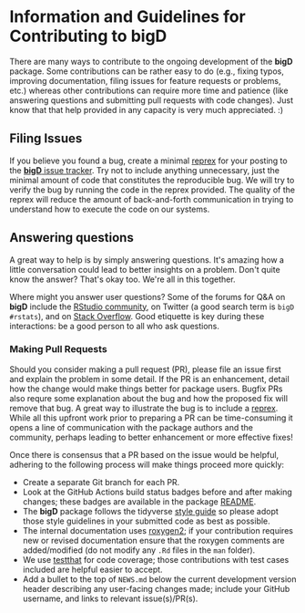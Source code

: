 # Information and Guidelines for Contributing to **bigD**

There are many ways to contribute to the ongoing development of the **bigD** package. Some contributions can be rather easy to do (e.g., fixing typos, improving documentation, filing issues for feature requests or problems, etc.) whereas other contributions can require more time and patience (like answering questions and submitting pull requests with code changes). Just know that that help provided in any capacity is very much appreciated. :)

## Filing Issues

If you believe you found a bug, create a minimal [reprex](https://reprex.tidyverse.org) for your posting to the [**bigD** issue tracker](https://github.com/rich-iannone/bigD/issues). Try not to include anything unnecessary, just the minimal amount of code that constitutes the reproducible bug. We will try to verify the bug by running the code in the reprex provided. The quality of the reprex will reduce the amount of back-and-forth communication in trying to understand how to execute the code on our systems.

## Answering questions

A great way to help is by simply answering questions. It's amazing how a little conversation could lead to better insights on a problem. Don't quite know the answer? That's okay too. We're all in this together.

Where might you answer user questions? Some of the forums for Q&A on **bigD** include the [RStudio community](https://community.rstudio.com), on Twitter (a good search term is `bigD #rstats`), and on [Stack Overflow](https://stackoverflow.com). Good etiquette is key during these interactions: be a good person to all who ask questions.

### Making Pull Requests

Should you consider making a pull request (PR), please file an issue first and explain the problem in some detail. If the PR is an enhancement, detail how the change would make things better for package users. Bugfix PRs also requre some explanation about the bug and how the proposed fix will remove that bug. A great way to illustrate the bug is to include a [reprex](https://reprex.tidyverse.org). While all this upfront work prior to preparing a PR can be time-consuming it opens a line of communication with the package authors and the community, perhaps leading to better enhancement or more effective fixes!

Once there is consensus that a PR based on the issue would be helpful, adhering to the following process will make things proceed more quickly: 

*  Create a separate Git branch for each PR.
*  Look at the GitHub Actions build status badges before and after making changes; these badges are available in the package [README](https://github.com/rich-iannone/bigD).
*  The **bigD** package follows the tidyverse [style guide](http://style.tidyverse.org) so please adopt those style guidelines in your submitted code as best as possible.
*  The internal documentation uses [roxygen2](https://cran.r-project.org/web/packages/roxygen2/vignettes/roxygen2.html); if your contribution requires new or revised documentation ensure that the roxygen comments are added/modified (do not modify any `.Rd` files in the `man` folder).
*  We use [testthat](https://cran.r-project.org/web/packages/testthat/) for code coverage; those contributions with test cases included are helpful easier to accept.
*  Add a bullet to the top of `NEWS.md` below the current development version header describing any user-facing changes made; include your GitHub username, and links to relevant issue(s)/PR(s).
